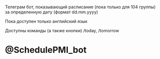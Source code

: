 Телеграм бот, показывающий расписание (пока только для 104 группы) за определенную дату (формат dd.mm.yyyy)

Пока доступен только английский язык

Доступны команды (а также кнопки) /today, /tomorrow

# @SchedulePMI_bot

